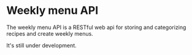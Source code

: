 # Weekly menu API

The weekly menu API is a RESTful web api for storing and categorizing recipes and create weekly menus. 



It's still under development.

## 